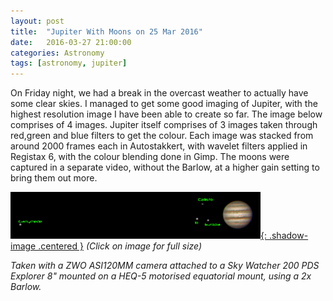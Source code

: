 ```yaml
---
layout: post
title:  "Jupiter With Moons on 25 Mar 2016"
date:   2016-03-27 21:00:00
categories: Astronomy
tags: [astronomy, jupiter]
---
```


On Friday night, we had a break in the overcast weather to actually have some clear skies. I managed to get some good imaging of Jupiter, with the highest resolution image I have been able to create so far.
The image below comprises of 4 images. Jupiter itself comprises of 3 images taken through red,green and blue filters to get the colour. Each image was stacked from around 2000 frames each in Autostakkert, with wavelet filters applied in Registax 6, with the colour blending done in Gimp.
The moons were captured in a separate video, without the Barlow, at a higher gain setting to bring them out more.

[![Jupiter - 25 March 2016](/assets/images/blog/astronomy/jupiter-2016-03-25-2204-annotated-small.png){: .shadow-image .centered }](/assets/images/blog/astronomy/jupiter-2016-03-25-2204-annotated.png)
_(Click on image for full size)_

_Taken with a ZWO ASI120MM camera attached to a Sky Watcher 200 PDS Explorer 8" mounted on a HEQ-5 motorised equatorial mount, using a 2x Barlow._
